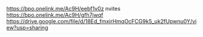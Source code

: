 https://bpo.onelink.me/Ac9H/eebf1v0z
nvites
https://bpo.onelink.me/Ac9H/gfh7jwqf
https://drive.google.com/file/d/18Ed_fmxjrHmqOcFCG9k5_uk2fUpwnu0Y/view?usp=sharing
